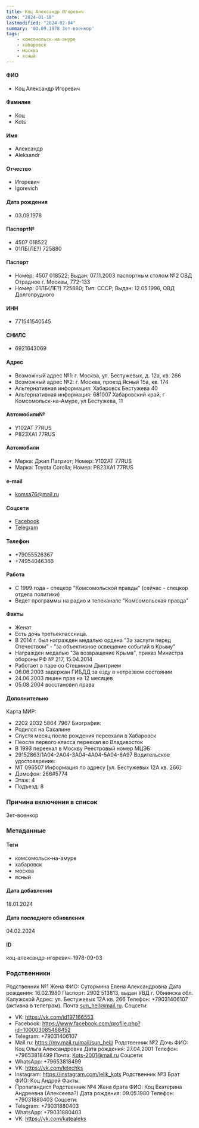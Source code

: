```yaml
---
title: Коц Александр Игоревич
date: "2024-01-18"
lastmodified: "2024-02-04"
summary: '03.09.1978 Зет-военкор'
tags: 
    - комсомольск-на-амуре
    - хабаровск
    - москва
    - ясный
---
```

<!--# pp2-->
<!--## Фигурант-->
<!--### Личные данные-->
#### ФИО
- Коц Александр Игоревич
#### Фамилия
- Коц
- Kots
#### Имя
- Александр
- Aleksandr
#### Отчество
- Игоревич
- Igorevich
#### Дата рождения
- 03.09.1978
#### Паспорт№
- 4507 018522
- 01ЛБ(ЛЕ?) 725880
#### Паспорт
- Номер: 4507 018522; Выдан: 07.11.2003 паспортным столом №2 ОВД Отрадное г. Москвы, 772-133
- Номер: 01ЛБ(ЛЕ?) 725880; Тип: СССР; Выдан: 12.05.1996, ОВД Долгопрудного
#### ИНН
- 771541540545
#### СНИЛС
- 6921643069
#### Адрес
- Возможный адрес №1: г. Москва, ул. Бестужевых, д. 12а, кв. 266
- Возможный адрес №2: г. Москва, проезд Ясный 15а, кв. 174
- Альтернативная информация: Хабаровск Бестужева 40
- Альтернативная информация: 681007 Хабаровский край, г Комсомольск-на-Амуре, ул Бестужева, 11
#### Автомобили№
- У102АТ 77RUS
- Р823ХА1 77RUS
#### Автомобили
- Марка: Джип Патриот; Номер: У102АТ 77RUS
- Марка: Toyota Corolla; Номер: Р823ХА1 77RUS
#### e-mail
- komsa76@mail.ru
#### Соцсети
- [Facebook](https://www.facebook.com/alexander.kots.7)
- [Telegram](https://t.me/s/sashakots/)
#### Телефон
- +79055526367
- +74954046366
#### Работа
- С 1999 года - спецкор "Комсомольской правды" (сейчас - спецкор отдела политики)
- Ведет программы на радио и телеканале "Комсомольская правда"
#### Факты
- Женат
- Есть дочь третьеклассница.
- В 2014 г. был награжден медалью ордена "За заслуги перед Отечеством" - "за объективное освещение событий в Крыму"
- Награжден медалью "За возвращение Крыма", приказ Министра обороны РФ № 217, 15.04.2014
- Работает в паре со Стешином Дмитрием
- 06.06.2003 задержан ГИБДД за езду в нетрезвом состоянии
- 24.06.2003 лишен прав на 12 месяцев
- 05.08.2004 восстановил права
#### Дополнительно
Карта МИР:
- 2202 2032 5864 7967
Биография:
- Родился на Сахалине
- Спустя месяц после рождения переехали в Хабаровск
- Пеосле первого класса переехал во Владивосток
- В 1993 переехал в Москву
Реестровый номер МЦЭБ:
- 29152863/1A04-2A04-3A04-4A04-5A04-6A97
Водительское удостоверение:
- МТ 096507
Информация по адресу [ул. Бестужевых 12А кв. 266]:
- Домофон: 266#5774
- Этаж: 4
- Подъезд: 8
### Причина включения в список
Зет-военкор
### Метаданные
#### Теги
- комсомольск-на-амуре
- хабаровск
- москва
- ясный
#### Дата добавления
18.01.2024
#### Дата последнего обновления
04.02.2024
#### ID
коц-александр-игоревич-1978-09-03
### Родственники
Родственник №1
Жена
ФИО: Сутормина Елена Александровна
Дата рождения: 16.02.1980
Паспорт: 2902 513813, выдан УВД г. Обнинска обл. Калужской
Адрес: ул. Бестужевых 12А кв. 266
Телефон: +79031406107 (активна в телеграм). Почта sun_hell@mail.ru.
Соцсети:
- VK: https://vk.com/id197166553
- Facebook: https://www.facebook.com/profile.php?id=100003085468452
- Telegram: +79031406107
- Mail.ru: https://my.mail.ru/mail/sun_hell/
Родственник №2
Дочь
ФИО: Коц Ольга Александровна
Дата рождения: 27.04.2001
Телефон: +79653818499
Почта: Kots-2001@mail.ru
Соцсети:
- WhatsApp: +79653818499
- VK: https://vk.com/lelechks
- Instagram: https://instagram.com/lelik_kots
Родственник №3
Брат
ФИО: Коц Андрей
Факты:
- Пропагандист
Родственник №4
Жена брата
ФИО: Коц Екатерина Андреевна (Алексеева?)
Дата рождения: 09.05.1980
Телефон: +79031880403
Соцсети:
- Telegram: +79031880403
- WhatsApp: +79031880403
- VK: https://vk.com/katealeks
<!--## END;-->
